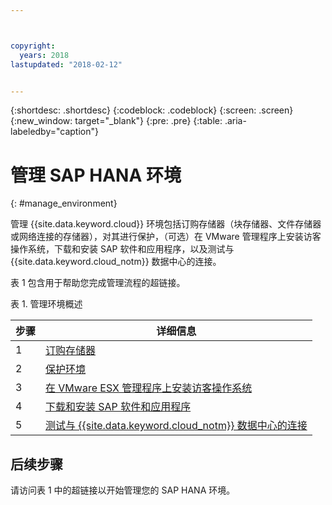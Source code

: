 ```yaml
---



copyright:
  years: 2018
lastupdated: "2018-02-12"


---
```


{:shortdesc: .shortdesc}
{:codeblock: .codeblock}
{:screen: .screen}
{:new_window: target="_blank"}
{:pre: .pre}
{:table: .aria-labeledby="caption"}

# 管理 SAP HANA 环境
{: #manage_environment}

管理 {{site.data.keyword.cloud}} 环境包括订购存储器（块存储器、文件存储器或网络连接的存储器），对其进行保护，（可选）在 VMware 管理程序上安装访客操作系统，下载和安装 SAP 软件和应用程序，以及测试与 {{site.data.keyword.cloud_notm}} 数据中心的连接。

表 1 包含用于帮助您完成管理流程的超链接。

表 1. 管理环境概述

| 步骤 | 详细信息 |
| --- | --- |
| 1 | [订购存储器](/docs/infrastructure/sap-hana/hana-order-storage.html) |
| 2 | [保护环境](/docs/infrastructure/sap-hana/hana-secure-environment.html) |
| 3 | [在 VMware ESX 管理程序上安装访客操作系统](/docs/infrastructure/sap-hana/hana-installing-guest-operating-system-VMware-deployments.html) |
| 4| [下载和安装 SAP 软件和应用程序](/docs/infrastructure/sap-hana/hana-installing-SAP-landscape.html) |
| 5| [测试与 {{site.data.keyword.cloud_notm}} 数据中心的连接](/docs/infrastructure/sap-hana/hana-testing-connectivity.html) |

## 后续步骤

请访问表 1 中的超链接以开始管理您的 SAP HANA 环境。
